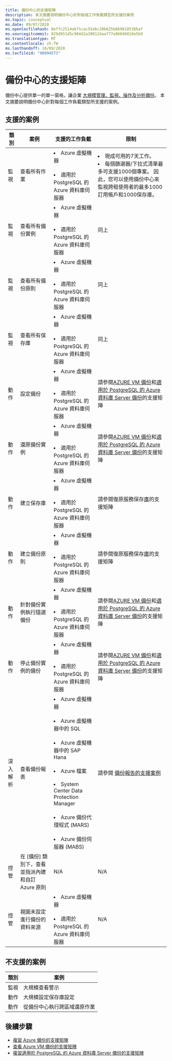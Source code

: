 ```yaml
---
title: 備份中心的支援矩陣
description: 本文摘要說明備份中心針對每個工作負載類型所支援的案例
ms.topic: conceptual
ms.date: 09/07/2020
ms.openlocfilehash: 8effc2514abf1cac55abc28b625b869810536baf
ms.sourcegitcommit: 829d951d5c90442a38012daaf77e86046018e5b9
ms.translationtype: MT
ms.contentlocale: zh-TW
ms.lasthandoff: 10/09/2020
ms.locfileid: "90994573"
---
```

# <a name="support-matrix-for-backup-center"></a>備份中心的支援矩陣

備份中心提供單一的單一窗格，讓企業 [大規模管理、監視、操作及分析備份](backup-center-overview.md)。 本文摘要說明備份中心針對每個工作負載類型所支援的案例。

## <a name="supported-scenarios"></a>支援的案例

| **類別** | **案例**  | **支援的工作負載**  | **限制** |
| -------------| ------------- | ----------------------- |------------|
| 監視   | 查看所有作業 | <li> Azure 虛擬機器 <br><br> <li> 適用於 PostgreSQL 的 Azure 資料庫伺服器 | <li> 現成可用的7天工作。 <br> <li> 每個篩選器/下拉式清單最多可支援1000個專案。 因此，您可以使用備份中心來監視跨租使用者的最多1000訂用帳戶和1000保存庫。 |
| 監視 | 查看所有備份實例 | <li> Azure 虛擬機器 <br><br> <li> 適用於 PostgreSQL 的 Azure 資料庫伺服器 | 同上 |
| 監視 | 查看所有備份原則 | <li> Azure 虛擬機器 <br><br> <li> 適用於 PostgreSQL 的 Azure 資料庫伺服器 | 同上 |
| 監視 | 查看所有保存庫 | <li> Azure 虛擬機器 <br><br> <li> 適用於 PostgreSQL 的 Azure 資料庫伺服器 | 同上 |
| 動作 | 設定備份 | <li> Azure 虛擬機器 <br><br> <li> 適用於 PostgreSQL 的 Azure 資料庫伺服器 | 請參閱[AZURE VM 備份](https://docs.microsoft.com/azure/backup/backup-support-matrix-iaas)和[適用於 PostgreSQL 的 Azure 資料庫 Server 備份](backup-azure-database-postgresql.md#support-matrix)的支援矩陣 |
| 動作 | 還原備份實例 | <li> Azure 虛擬機器 <br><br> <li> 適用於 PostgreSQL 的 Azure 資料庫伺服器 | 請參閱[AZURE VM 備份](https://docs.microsoft.com/azure/backup/backup-support-matrix-iaas)和[適用於 PostgreSQL 的 Azure 資料庫 Server 備份](backup-azure-database-postgresql.md#support-matrix)的支援矩陣 |
| 動作 | 建立保存庫 | <li> Azure 虛擬機器 <br><br> <li> 適用於 PostgreSQL 的 Azure 資料庫伺服器 | 請參閱復原服務保存[庫](https://docs.microsoft.com/azure/backup/backup-support-matrix#vault-support)的支援矩陣 |
| 動作 | 建立備份原則 | <li> Azure 虛擬機器 <br><br> <li> 適用於 PostgreSQL 的 Azure 資料庫伺服器 | 請參閱復原服務保存[庫](https://docs.microsoft.com/azure/backup/backup-support-matrix#vault-support)的支援矩陣 |
| 動作 | 針對備份實例執行隨選備份 | <li> Azure 虛擬機器 <br><br> <li> 適用於 PostgreSQL 的 Azure 資料庫伺服器 | 請參閱[AZURE VM 備份](https://docs.microsoft.com/azure/backup/backup-support-matrix-iaas)和[適用於 PostgreSQL 的 Azure 資料庫 Server 備份](backup-azure-database-postgresql.md#support-matrix)的支援矩陣 |
| 動作 | 停止備份實例的備份 | <li> Azure 虛擬機器 <br><br> <li> 適用於 PostgreSQL 的 Azure 資料庫伺服器 | 請參閱[AZURE VM 備份](https://docs.microsoft.com/azure/backup/backup-support-matrix-iaas)和[適用於 PostgreSQL 的 Azure 資料庫 Server 備份](backup-azure-database-postgresql.md#support-matrix)的支援矩陣 |
| 深入解析 | 查看備份報表 | <li> Azure 虛擬機器 <br><br> <li> Azure 虛擬機器中的 SQL <br><br> <li> Azure 虛擬機器中的 SAP Hana <br><br> <li> Azure 檔案 <br><br> <li> System Center Data Protection Manager <br><br> <li> Azure 備份代理程式 (MARS)  <br><br> <li> Azure 備份伺服器 (MABS) | 請參閱 [備份報告的支援案例](https://docs.microsoft.com/azure/backup/configure-reports#supported-scenarios) |
| 控管 | 在 [備份] 類別下，查看並指派內建和自訂 Azure 原則 | N/A | N/A |
| 控管 | 視圖未設定進行備份的資料來源 | <li> Azure 虛擬機器 <br><br> <li> 適用於 PostgreSQL 的 Azure 資料庫伺服器 | N/A |

## <a name="unsupported-scenarios"></a>不支援的案例

| **類別** | **案例**  |
|--------------|---------------|
| 監視 | 大規模查看警示 |
| 動作 | 大規模設定保存庫設定 |
| 動作 | 從備份中心執行跨區域還原作業 |

## <a name="next-steps"></a>後續步驟

* [複習 Azure 備份的支援矩陣](https://docs.microsoft.com/azure/backup/backup-support-matrix)
* [查看 Azure VM 備份的支援矩陣](https://docs.microsoft.com/azure/backup/backup-support-matrix-iaas)
* [複習適用於 PostgreSQL 的 Azure 資料庫 Server 備份的支援矩陣](backup-azure-database-postgresql.md#support-matrix)
